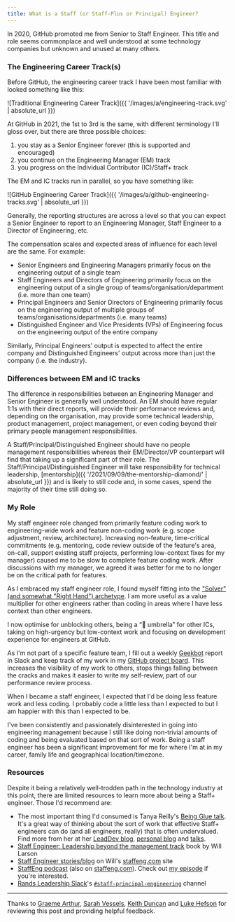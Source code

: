 ```yaml
---
title: What is a Staff (or Staff-Plus or Principal) Engineer?
---
```

In 2020, GitHub promoted me from Senior to Staff Engineer. This title and role seems commonplace and well understood at some technology companies but unknown and unused at many others.

### The Engineering Career Track(s)

Before GitHub, the engineering career track I have been most familiar with looked something like this:

![Traditional Engineering Career Track]({{ '/images/a/engineering-track.svg' | absolute_url }})

At GitHub in 2021, the 1st to 3rd is the same, with different terminology I'll gloss over, but there are three possible choices:

1. you stay as a Senior Engineer forever (this is supported and encouraged)
2. you continue on the Engineering Manager (EM) track
3. you progress on the Individual Contributor (IC)/Staff+ track

The EM and IC tracks run in parallel, so you have something like:

![GitHub Engineering Career Track]({{ '/images/a/github-engineering-tracks.svg' | absolute_url }})

Generally, the reporting structures are across a level so that you can expect a Senior Engineer to report to an Engineering Manager, Staff Engineer to a Director of Engineering, etc.

The compensation scales and expected areas of influence for each level are the same. For example:

- Senior Engineers and Engineering Managers primarily focus on the engineering output of a single team
- Staff Engineers and Directors of Engineering primarily focus on the engineering output of a single group of teams/organisation/department (i.e. more than one team)
- Principal Engineers and Senior Directors of Engineering primarily focus on the engineering output of multiple groups of teams/organisations/departments (i.e. many teams)
- Distinguished Engineer and Vice Presidents (VPs) of Engineering focus on the engineering output of the entire company

Similarly, Principal Engineers' output is expected to affect the entire company and Distinguished Engineers' output across more than just the company (i.e. the industry).

### Differences between EM and IC tracks

The difference in responsibilities between an Engineering Manager and Senior Engineer is generally well understood. An EM should have regular 1:1s with their direct reports, will provide their performance reviews and, depending on the organisation, may provide some technical leadership, product management, project management, or even coding beyond their primary people management responsibilities.

A Staff/Principal/Distinguished Engineer should have no people management responsibilities whereas their EM/Director/VP counterpart will find that taking up a significant part of their role. The Staff/Principal/Distinguished Engineer will take responsibility for technical leadership, [mentorship]({{ '/2021/09/09/the-mentorship-diamond/' | absolute_url }}) and is likely to still code and, in some cases, spend the majority of their time still doing so.

### My Role

My staff engineer role changed from primarily feature coding work to engineering-wide work and feature non-coding work (e.g. scope adjustment, review, architecture). Increasing non-feature, time-critical commitments (e.g. mentoring, code review outside of the feature's area, on-call, support existing staff projects, performing low-context fixes for my manager) caused me to be slow to complete feature coding work. After discussions with my manager, we agreed it was better for me to no longer be on the critical path for features.

As I embraced my staff engineer role, I found myself fitting into the ["Solver" (and somewhat "Right Hand") archetype](https://staffeng.com/guides/staff-archetypes). I am more useful as a value multiplier for other engineers rather than coding in areas where I have less context than other engineers.

I now optimise for unblocking others, being a “💩 umbrella” for other ICs, taking on high-urgency but low-context work and focusing on development experience for engineers at GitHub.

As I'm not part of a specific feature team, I fill out a weekly [Geekbot](https://geekbot.com) report in Slack and keep track of my work in my [GitHub project board](https://docs.github.com/en/issues/organizing-your-work-with-project-boards/managing-project-boards/about-project-boards). This increases the visibility of my work to others, stops things falling between the cracks and makes it easier to write my self-review, part of our performance review process.

When I became a staff engineer, I expected that I'd be doing less feature work and less coding. I probably code a little less than I expected to but I am happier with this than I expected to be.

I've been consistently and passionately disinterested in going into engineering management because I still like doing non-trivial amounts of coding and being evaluated based on that sort of work. Being a staff engineer has been a significant improvement for me for where I'm at in my career, family life and geographical location/timezone.

### Resources

Despite it being a relatively well-trodden path in the technology industry at this point, there are limited resources to learn more about being a Staff+ engineer. Those I'd recommend are:

- The most important thing I'd consumed is Tanya Reilly's [Being Glue talk](https://noidea.dog/glue). It's a great way of thinking about the sort of work that effective Staff+ engineers can do (and all engineers, really) that is often undervalued. Find more from her at her [LeadDev blog](https://leaddev.com/community/tanya-reilly), [personal blog](https://noidea.dog/blog) and [talks](https://noidea.dog/talks).
- [Staff Engineer: Leadership beyond the management track](https://www.amazon.co.uk/dp/B08RMSHYGG) book by Will Larson
- [Staff Engineer stories/blog](https://staffeng.com/stories) on Will's [staffeng.com](https://staffeng.com) site
- [StaffEng podcast](https://staffeng.com/stories) (also on [staffeng.com](https://podcast.staffeng.com)). Check out [my episode](https://podcast.staffeng.com/1687069/8247672-mike-mcquaid-github) if you're interested.
- [Rands Leadership Slack](https://randsinrepose.com/welcome-to-rands-leadership-slack/)'s [`#staff-principal-engineering`](https://rands-leadership.slack.com/archives/CUAAP1A3G) channel

---

Thanks to [Graeme Arthur](https://www.graemearthur.com), [Sarah Vessels](https://github.com/cheshire137), [Keith Duncan](https://github.com/keithduncan) and [Luke Hefson](https://lukehefson.com) for reviewing this post and providing helpful feedback.
